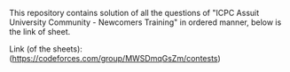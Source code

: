 This repository contains solution of all the questions of "ICPC Assuit University Community - Newcomers Training" in ordered manner, below is the link of sheet.

Link (of the sheets): (https://codeforces.com/group/MWSDmqGsZm/contests)
